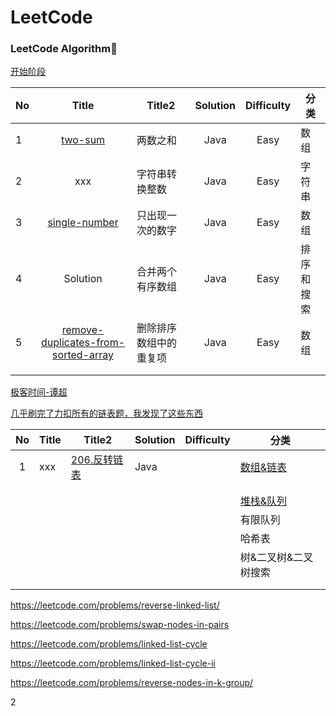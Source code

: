# LeetCode

### LeetCode Algorithm💟
[开始阶段](https://tqroot.com/pages/23dc70/)

| No   |                            Title                             | Title2                 | Solution | Difficulty | 分类       |
| :--- | :----------------------------------------------------------: | ---------------------- | :------: | :--------: | ---------- |
| 1    |     [two-sum](https://leetcode-cn.com/problems/two-sum/)     | 两数之和               |   Java   |    Easy    | 数组       |
| 2    |                             xxx                              | 字符串转换整数         |   Java   |    Easy    | 字符串     |
| 3    | [single-number](https://leetcode-cn.com/problems/single-number/) | 只出现一次的数字       |   Java   |    Easy    | 数组       |
| 4    |                           Solution                           | 合并两个有序数组       |   Java   |    Easy    | 排序和搜索 |
| 5    | [remove-duplicates-from-sorted-array](https://leetcode-cn.com/problems/remove-duplicates-from-sorted-array/solution/) | 删除排序数组中的重复项 |   Java   |    Easy    | 数组       |
|      |                                                              |                        |          |            |            |
|      |                                                              |                        |          |            |            |

[极客时间-谭超](https://time.geekbang.org/course/detail/100019701-41551)

[几乎刷完了力扣所有的链表题，我发现了这些东西](https://leetcode-cn.com/circle/article/Ej98dm/)

|  No  | Title | Title2                                                       | Solution | Difficulty | 分类                                                         |
| :--: | ----- | ------------------------------------------------------------ | -------- | ---------- | ------------------------------------------------------------ |
|  1   | xxx   | [206.反转链表](https://leetcode-cn.com/problems/reverse-linked-list/) | Java     |            | [数组&链表](https://time.geekbang.org/course/detail/100019701-41552) |
|      |       |                                                              |          |            |                                                              |
|      |       |                                                              |          |            |                                                              |
|      |       |                                                              |          |            | [堆栈&队列]()                                                |
|      |       |                                                              |          |            | 有限队列                                                     |
|      |       |                                                              |          |            | 哈希表                                                       |
|      |       |                                                              |          |            | 树&二叉树&二叉树搜索                                         |
|      |       |                                                              |          |            |                                                              |
|      |       |                                                              |          |            |                                                              |

https://leetcode.com/problems/reverse-linked-list/

https://leetcode.com/problems/swap-nodes-in-pairs

https://leetcode.com/problems/linked-list-cycle

https://leetcode.com/problems/linked-list-cycle-ii

https://leetcode.com/problems/reverse-nodes-in-k-group/

2  